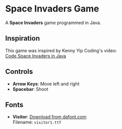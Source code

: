 # Space Invaders Game

A **Space Invaders** game programmed in Java.

## Inspiration
This game was inspired by Kenny Yip Coding's video:  
[Code Space Invaders in Java](https://www.youtube.com/watch?v=UILUMvjLEVU&list=PLnKe36F30Y4Y1XQOqNsL9Fgg_p6nYhcng&index=5)

## Controls
- **Arrow Keys**: Move left and right  
- **Spacebar**: Shoot

## Fonts
- **Visitor**: [Download from dafont.com](https://www.dafont.com/visitor.font)  
  Filename: `visitor1.ttf`
